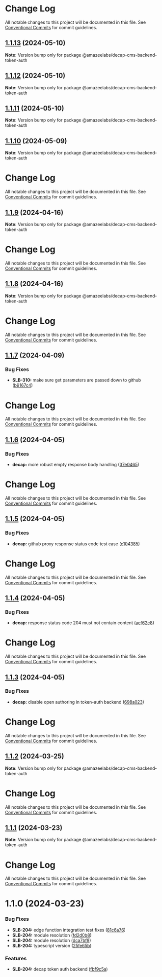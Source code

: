 # Change Log

All notable changes to this project will be documented in this file.
See [Conventional Commits](https://conventionalcommits.org) for commit guidelines.

## [1.1.13](https://github.com/AmazeeLabs/silverback-mono/compare/@amazeelabs/decap-cms-backend-token-auth@1.1.12...@amazeelabs/decap-cms-backend-token-auth@1.1.13) (2024-05-10)

**Note:** Version bump only for package @amazeelabs/decap-cms-backend-token-auth





## [1.1.12](https://github.com/AmazeeLabs/silverback-mono/compare/@amazeelabs/decap-cms-backend-token-auth@1.1.11...@amazeelabs/decap-cms-backend-token-auth@1.1.12) (2024-05-10)

**Note:** Version bump only for package @amazeelabs/decap-cms-backend-token-auth





## [1.1.11](https://github.com/AmazeeLabs/silverback-mono/compare/@amazeelabs/decap-cms-backend-token-auth@1.1.10...@amazeelabs/decap-cms-backend-token-auth@1.1.11) (2024-05-10)

**Note:** Version bump only for package @amazeelabs/decap-cms-backend-token-auth





## [1.1.10](https://github.com/AmazeeLabs/silverback-mono/compare/@amazeelabs/decap-cms-backend-token-auth@1.1.9...@amazeelabs/decap-cms-backend-token-auth@1.1.10) (2024-05-09)

**Note:** Version bump only for package @amazeelabs/decap-cms-backend-token-auth





# Change Log

All notable changes to this project will be documented in this file. See
[Conventional Commits](https://conventionalcommits.org) for commit guidelines.

## [1.1.9](https://github.com/AmazeeLabs/silverback-mono/compare/@amazeelabs/decap-cms-backend-token-auth@1.1.8...@amazeelabs/decap-cms-backend-token-auth@1.1.9) (2024-04-16)

**Note:** Version bump only for package @amazeelabs/decap-cms-backend-token-auth

# Change Log

All notable changes to this project will be documented in this file. See
[Conventional Commits](https://conventionalcommits.org) for commit guidelines.

## [1.1.8](https://github.com/AmazeeLabs/silverback-mono/compare/@amazeelabs/decap-cms-backend-token-auth@1.1.7...@amazeelabs/decap-cms-backend-token-auth@1.1.8) (2024-04-16)

**Note:** Version bump only for package @amazeelabs/decap-cms-backend-token-auth

# Change Log

All notable changes to this project will be documented in this file. See
[Conventional Commits](https://conventionalcommits.org) for commit guidelines.

## [1.1.7](https://github.com/AmazeeLabs/silverback-mono/compare/@amazeelabs/decap-cms-backend-token-auth@1.1.6...@amazeelabs/decap-cms-backend-token-auth@1.1.7) (2024-04-09)

### Bug Fixes

- **SLB-310:** make sure get parameters are passed down to github
  ([b9167c4](https://github.com/AmazeeLabs/silverback-mono/commit/b9167c4d2a51bd8a1127c47b37a4b19d4d9b46f0))

# Change Log

All notable changes to this project will be documented in this file. See
[Conventional Commits](https://conventionalcommits.org) for commit guidelines.

## [1.1.6](https://github.com/AmazeeLabs/silverback-mono/compare/@amazeelabs/decap-cms-backend-token-auth@1.1.5...@amazeelabs/decap-cms-backend-token-auth@1.1.6) (2024-04-05)

### Bug Fixes

- **decap:** more robust empty response body handling
  ([37e0465](https://github.com/AmazeeLabs/silverback-mono/commit/37e0465fc51803a54914938651e0bcb736b94e7a))

# Change Log

All notable changes to this project will be documented in this file. See
[Conventional Commits](https://conventionalcommits.org) for commit guidelines.

## [1.1.5](https://github.com/AmazeeLabs/silverback-mono/compare/@amazeelabs/decap-cms-backend-token-auth@1.1.4...@amazeelabs/decap-cms-backend-token-auth@1.1.5) (2024-04-05)

### Bug Fixes

- **decap:** github proxy response status code test case
  ([c104385](https://github.com/AmazeeLabs/silverback-mono/commit/c104385a7e95ef8262a21056cfc513682f774381))

# Change Log

All notable changes to this project will be documented in this file. See
[Conventional Commits](https://conventionalcommits.org) for commit guidelines.

## [1.1.4](https://github.com/AmazeeLabs/silverback-mono/compare/@amazeelabs/decap-cms-backend-token-auth@1.1.3...@amazeelabs/decap-cms-backend-token-auth@1.1.4) (2024-04-05)

### Bug Fixes

- **decap:** response status code 204 must not contain content
  ([aef62c8](https://github.com/AmazeeLabs/silverback-mono/commit/aef62c8ec3b3bb2b7d22148b867ac454e144452a))

# Change Log

All notable changes to this project will be documented in this file. See
[Conventional Commits](https://conventionalcommits.org) for commit guidelines.

## [1.1.3](https://github.com/AmazeeLabs/silverback-mono/compare/@amazeelabs/decap-cms-backend-token-auth@1.1.2...@amazeelabs/decap-cms-backend-token-auth@1.1.3) (2024-04-05)

### Bug Fixes

- **decap:** disable open authoring in token-auth backend
  ([698a023](https://github.com/AmazeeLabs/silverback-mono/commit/698a023f98d1423e619a98ddaffc1b978a48f645))

# Change Log

All notable changes to this project will be documented in this file. See
[Conventional Commits](https://conventionalcommits.org) for commit guidelines.

## [1.1.2](https://github.com/AmazeeLabs/silverback-mono/compare/@amazeelabs/decap-cms-backend-token-auth@1.1.1...@amazeelabs/decap-cms-backend-token-auth@1.1.2) (2024-03-25)

**Note:** Version bump only for package @amazeelabs/decap-cms-backend-token-auth

# Change Log

All notable changes to this project will be documented in this file. See
[Conventional Commits](https://conventionalcommits.org) for commit guidelines.

## [1.1.1](https://github.com/AmazeeLabs/silverback-mono/compare/@amazeelabs/decap-cms-backend-token-auth@1.1.0...@amazeelabs/decap-cms-backend-token-auth@1.1.1) (2024-03-23)

**Note:** Version bump only for package @amazeelabs/decap-cms-backend-token-auth

# Change Log

All notable changes to this project will be documented in this file. See
[Conventional Commits](https://conventionalcommits.org) for commit guidelines.

# 1.1.0 (2024-03-23)

### Bug Fixes

- **SLB-204:** edge function integration test fixes
  ([81c6a76](https://github.com/AmazeeLabs/silverback-mono/commit/81c6a760b02bc4e794c6422bd7ed46ab2aa59c0e))
- **SLB-204:** module resolution
  ([fd2d0b8](https://github.com/AmazeeLabs/silverback-mono/commit/fd2d0b8708d19f27f5fb3515dd17c3064c67bd0a))
- **SLB-204:** module resolution
  ([dca7bf8](https://github.com/AmazeeLabs/silverback-mono/commit/dca7bf85ddb5eb63575fc392d5d042b410f411c2))
- **SLB-204:** typescript version
  ([25fe65b](https://github.com/AmazeeLabs/silverback-mono/commit/25fe65b33d691816d89ce28fbcc9e3132effba78))

### Features

- **SLB-204:** decap token auth backend
  ([fbf9c5a](https://github.com/AmazeeLabs/silverback-mono/commit/fbf9c5afe4f99daff5a6a0e8e71b27e2ac543cf2))
